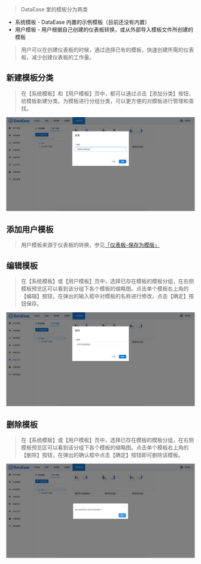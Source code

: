 > DataEase 里的模板分为两类

 - 系统模板 - DataEase 内置的示例模板（目前还没有内置）
 - 用户模板 - 用户根据自己创建的仪表板转换，或从外部导入模板文件所创建的模板

 > 用户可以在创建仪表板的时候，通过选择已有的模板，快速创建所需的仪表板，减少创建仪表板的工作量。

## 新建模板分类

> 在【系统模板】和【用户模板】页中，都可以通过点击【添加分类】按钮，给模板新建分类。为模板进行分组分类，可以更方便的对模板进行管理和查找。

![新建模板分类](../../img/system_management/新建模板分类.png)

## 添加用户模板

> 用户模板来源于仪表板的转换，参见[「仪表板-保存为模版」](../../dashboard_generation/#36-)

## 编辑模板

> 在【系统模板】或【用户模板】页中，选择已存在模板的模板分组，在右侧模板预览区可以看到该分组下各个模板的缩略图。点击单个模板右上角的【编辑】按钮，在弹出的输入框中对模板的名称进行修改，点击【确定】按钮保存。

![编辑模板](../../img/system_management/编辑模板.png)

## 删除模板

> 在【系统模板】或【用户模板】页中，选择已存在模板的模板分组，在右侧模板预览区可以看到该分组下各个模板的缩略图。点击单个模板右上角的【删除】按钮，在弹出的确认框中点击【确定】按钮即可删除该模板。

![删除模板](../../img/system_management/删除模板.png)